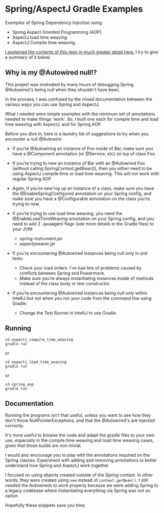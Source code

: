 # Spring/AspectJ Gradle Examples

Examples of Spring Dependency Injection using

- Spring Aspect Oriented Programming (AOP)
- AspectJ load time weaving
- AspectJ Compile time weaving

[I explained the contents of this repo in much greater detail here.](https://thinkfaster.co/2018/11/why-in-the-world-is-my-spring-autowired-null/) I try to give a summary of it below.

## Why is my @Autowired null!?

This project was motivated by many hours of debugging Spring @Autowired's being null when they shouldn't have been.

In the process, I was confused by the mixed documentation between the various ways you can use Spring and AspectJ.

What I needed were simple examples with the minimum set of annotations needed to make things 'work'. So, I built one each for compile time and load time weaving with AspectJ, and for Spring AOP.

Before you dive in, here is a laundry list of suggestions to try when you encounter a null @Autowire:
- If you’re @Autowiring an instance of Foo inside of Bar, make sure you have a @Component annotation (or @Service, etc) on top of class Foo.

- If you’re trying to new an instance of Bar with an @Autowired Foo (without calling SpringContext.getBean()), then you either need to be using AspectJ compile time or load time weaving. This will not work with regular Spring AOP.

- Again, if you’re new’ing up an instance of a class, make sure you have the @EnableSpringConfigured annotation on your Spring config, and make sure you have a @Configurable annotation on the class you’re trying to new.

- If you’re trying to use load time weaving, you need the @EnableLoadTimeWeaving annotation on your Spring config, and you need to add 2 -javaagent flags (see more details in the Gradle files) to your JVM:
  - spring-instrument.jar
  - aspectjweaver.jar

- If you’re encountering @Autowired instances being null only in unit tests:
  - Check your load orders. I’ve had lots of problems caused by conflicts between Spring and Powermock.
  - Make sure you’re always instantiating instances inside of methods instead of the class body or test constructor.
- If you’re encountering @Autowired instances being null only within IntelliJ but not when you run your code from the command line using Gradle:
  - Change the Test Runner in IntelliJ to use Gradle.


## Running

```
cd aspectj_compile_time_weaving
gradle run
```
or
```
cd aspectj_load_time_weaving
gradle run
```
or
```
cd spring_aop
gradle run
```


## Documentation

Running the programs isn't that useful, unless you want to see how they don't throw NullPointerExceptions, and that the @Autowired's are injected correctly.

It's more useful to browse the code and adapt the gradle files to your own use, especially in the compile time weaving and load time weaving cases, given that those builds are non-trivial.

I would also encourage you to play with the annotations required on the Spring classes. Experiment with adding and removing annotations to better understand how Spring and AspectJ work together.

I focused on using objects created outside of the Spring context. In other words, they were created using `new` instead of `context.getBean()`. I still needed the Autowireds to work properly because we were adding Spring to a legacy codebase where instantiating everything via Spring was not an option.

Hopefully these snippets save you time.
